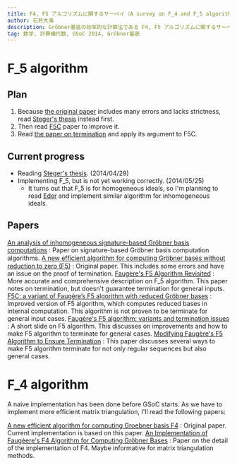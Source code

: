 ```yaml
---
title: F4, F5 アルゴリズムに関するサーベイ（A survey on F_4 and F_5 algorithms）
author: 石井大海
description: Gröbner基底の効率的な計算法である F4, F5 アルゴリズムに関するサーベイ、メモ（A note on F4 and F5 algorithms to efficiently compute Gröbner bases）。
tag: 数学, 計算機代数, GSoC 2014, Gröbner基底
---
```


F_5 algorithm
=============

Plan
----
1. Because [the original paper][Orig] includes many errors and lacks strictness,
   read [Steger's thesis][Rev] instead first.
2. Then read [F5C][F5C] paper to improve it.
3. Read [the paper on termination][Term] and apply its argument to F5C.

Current progress
----------------
* Reading [Steger's thesis][Rev]. (2014/04/29)
* Implementing F_5, but is not yet working correctly. (2014/05/25)
    * It turns out that F_5 is for homogeneous ideals, so
	  I'm planning to read [Eder][Anal] and implement similar algorithm
	  for inhomogeneous ideals.

Papers
------
[An analysis of inhomogeneous signature-based Gröbner basis computations][Anal]
:    Paper on signature-based Gröbner basis computation algorithms.
[A new efﬁcient algorithm for computing Gröbner bases without reduction to zero (F5)](http://www.risc.jku.at/Groebner-Bases-Bibliography/gbbib_files/publication_502.pdf)
:    Original paper. This includes some errors and have an issue on the proof of termination.
[Faugère's F5 Algorithm Revisited][Rev]
:    More accurate and comprehensive description on F_5 algorithm. This paper notes on termination, but doesn't guarantee termination for general inputs.
[F5C: a variant of Faugère’s F5 algorithm with reduced Gröbner bases][F5C]
:    Improved version of F5 algorithm, which computes reduced bases in internal computation. This algorithm is not proven to be terminate for general input cases.
[Faugère's F5 algorithm: variants and termination issues](http://www.mathematik.uni-kl.de/~ederc/download/cased_talk.pdf)
:    A short slide on F5 algorithm. This discusses on improvements and how to make F5 algorithm to terminate for general cases.
[Modifying Faugère's F5 Algorithm to Ensure Termination][Term]
:    This paper discusses several ways to make F5 algorithm terminate for not only regular sequences but also general cases.

[Rev]: https://eprint.iacr.org/2006/404.pdf

[F5C]: http://arxiv.org/pdf/0906.2967.pdf

[Term]: http://arxiv.org/pdf/1006.0318v4.pdf

[Orig]: http://www.risc.jku.at/Groebner-Bases-Bibliography/gbbib_files/publication_502.pdf

[Anal]: http://arxiv.org/pdf/1203.6186.pdf

F_4 algorithm
=============
A naive implementation has been done before GSoC starts.
As we have to implement more efficient matrix triangulation, I'll read the following papers:

[A new efficient algorithm for computing Groebner basis F4][F4Orig]
:    Original paper. Current implementation is based on this paper.
[An Implementation of Faugèere's F4 Algorithm for Computing Gröbner Bases][Cabarcas]
:    Paper on the detail of the implementation of F4. Maybe informative for matrix triangulation methods.

[F4Orig]: http://www-polsys.lip6.fr/~jcf/Papers/F99a.pdf

[Cabarcas]: https://etd.ohiolink.edu/ap/10?0::NO:10:P10_ACCESSION_NUM:ucin1277120935#abstract-files


